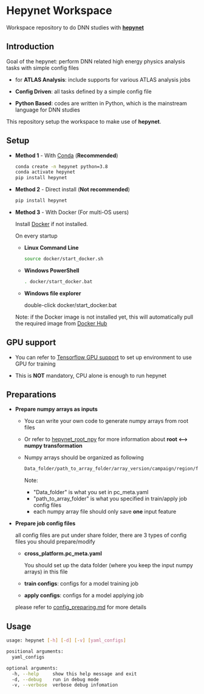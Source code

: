 # **Hepynet Workspace**

Workspace repository to do DNN studies with [**hepynet**](https://github.com/Hepynet/hepynet)

## **Introduction**

Goal of the hepynet: perform DNN related high energy physics analysis tasks with simple config files

- for **ATLAS Analysis**: include supports for various ATLAS analysis jobs

- **Config Driven**: all tasks defined by a simple config file

- **Python Based**: codes are written in Python, which is the mainstream language for DNN studies

This repository setup the workspace to make use of **hepynet**.

## **Setup**

- **Method 1** - With [Conda](https://www.anaconda.com/) (**Recommended**)

  ```bash
  conda create -n hepynet python=3.8
  conda activate hepynet
  pip install hepynet
  ```

- **Method 2** - Direct install (**Not recommended**)

  ```bash
  pip install hepynet
  ```

- **Method 3** - With Docker (For multi-OS users)

  Install [Docker](https://www.docker.com/) if not installed.

  On every startup

  - **Linux Command Line**

    ```bash
    source docker/start_docker.sh
    ```

  - **Windows PowerShell**

    ```bash
    . docker/start_docker.bat
    ```

  - **Windows file explorer**

    double-click docker/start_docker.bat

  Note: if the Docker image is not installed yet, this will automatically pull the required image from [Docker Hub](https://hub.docker.com/)

## **GPU support**

- You can refer to [Tensorflow GPU support](https://www.tensorflow.org/install/gpu) to set up environment to use GPU for training

- This is **NOT** mandatory, CPU alone is enough to run hepynet

## **Preparations**

- **Prepare numpy arrays as inputs**

  - You can write your own code to generate numpy arrays from root files
  - Or refer to [hepynet_root_npy](https://github.com/HEPTools/hepynet_root_npy) for more information about **root <--> numpy transformation**
  - Numpy arrays should be organized as following

    ```bash
    Data_folder/path_to_array_folder/array_version/campaign/region/feature.npy
    ```

    Note:

    - "Data_folder" is what you set in pc_meta.yaml
    - "path_to_array_folder" is what you specified in train/apply job config files
    - each numpy array file should only save **one** input feature

- **Prepare job config files**

  all config files are put under share folder, there are 3 types of config files you should prepare/modify

  - **cross_platform.pc_meta.yaml**

    You should set up the data folder (where you keep the input numpy arrays) in this file

  - **train configs**: configs for a model training job

  - **apply configs**: configs for a model applying job

  please refer to [config_preparing.md](docs/config_preparing.md) for more details

## **Usage**

```bash
usage: hepynet [-h] [-d] [-v] [yaml_configs]

positional arguments:
  yaml_configs

optional arguments:
  -h, --help     show this help message and exit
  -d, --debug    run in debug mode
  -v, --verbose  verbose debug infomation
```
